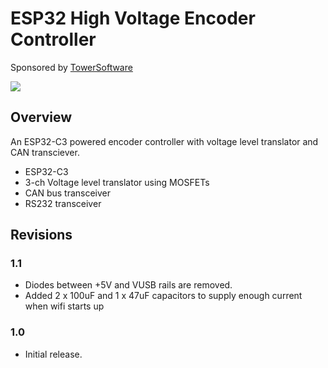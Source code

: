 # ESP32 High Voltage Encoder Controller

Sponsored by [TowerSoftware](http://www.towersoftwareltd.com/)

<img src="https://github.com/hotteshen/esp32c3-high-voltage-encoder/blob/master/doc/preview-3d-v1.1.png?raw=true">

## Overview

An ESP32-C3 powered encoder controller with voltage level translator and CAN transciever.

* ESP32-C3
* 3-ch Voltage level translator using MOSFETs
* CAN bus transceiver
* RS232 transceiver

## Revisions


### 1.1

* Diodes between +5V and VUSB rails are removed.
* Added 2 x 100uF and 1 x 47uF capacitors to supply enough current when wifi starts up

### 1.0

* Initial release.

